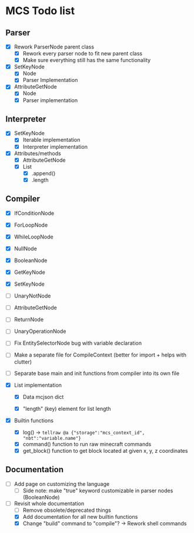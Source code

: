 # MCS Todo list

## Parser
  - [x] Rework ParserNode parent class
    - [x] Rework every parser node to fit new parent class
    - [x] Make sure everything still has the same functionality

  - [x] SetKeyNode
    - [x] Node
    - [x] Parser Implementation
  - [x] AttributeGetNode
    - [x] Node
    - [x] Parser implementation

## Interpreter
  - [x] SetKeyNode
    - [x] Iterable implementation
    - [x] Interpreter implementation

  - [x] Attributes/methods
    - [x] AttributeGetNode
    - [x] List
      - [x] .append()
      - [x] .length

## Compiler
  - [x] IfConditionNode
  - [x] ForLoopNode
  - [x] WhileLoopNode
  - [x] NullNode
  - [x] BooleanNode
  - [x] GetKeyNode
  - [x] SetKeyNode
  - [ ] UnaryNotNode
  - [ ] AttributeGetNode
  - [ ] ReturnNode
  - [ ] UnaryOperationNode


  - [ ] Fix EntitySelectorNode bug with variable declaration
  - [ ] Make a separate file for CompileContext (better for import + helps with clutter)
  - [ ] Separate base main and init functions from compiler into its own file


  - [x] List implementation
    - [x] Data mcjson dict
    - [x] "length" (key) element for list length


  - [x] Builtin functions
    - [x] log() -> ``tellraw @a {"storage":"mcs_context_id", "nbt":"variable.name"}``
    - [x] command() function to run raw minecraft commands
    - [x] get_block() function to get block located at given x, y, z coordinates

## Documentation
  - [ ] Add page on customizing the language
    - [ ] Side note: make "true" keyword customizable in parser nodes (BooleanNode)
  - [ ] Revisit whole documentation
    - [ ] Remove obsolete/deprecated things
    - [x] Add documentation for all new builtin functions
    - [x] Change "build" command to "compile"? -> Rework shell commands

